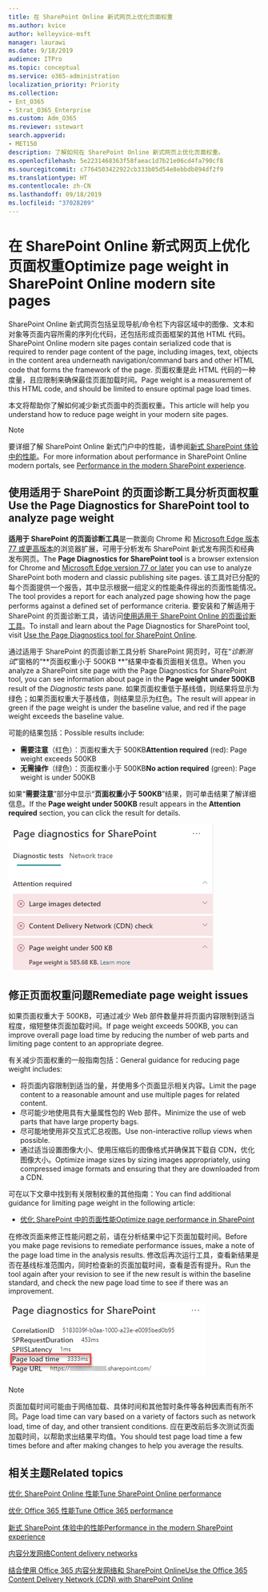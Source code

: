 ```yaml
---
title: 在 SharePoint Online 新式网页上优化页面权重
ms.author: kvice
author: kelleyvice-msft
manager: laurawi
ms.date: 9/18/2019
audience: ITPro
ms.topic: conceptual
ms.service: o365-administration
localization_priority: Priority
ms.collection:
- Ent_O365
- Strat_O365_Enterprise
ms.custom: Adm_O365
ms.reviewer: sstewart
search.appverid:
- MET150
description: 了解如何在 SharePoint Online 新式网页上优化页面权重。
ms.openlocfilehash: 5e2231468363f58faeac1d7b21e06cd4fa790cf8
ms.sourcegitcommit: c7764503422922cb333b05d54e8ebbdb894df2f9
ms.translationtype: HT
ms.contentlocale: zh-CN
ms.lasthandoff: 09/18/2019
ms.locfileid: "37028209"
---
```

# <a name="optimize-page-weight-in-sharepoint-online-modern-site-pages"></a><span data-ttu-id="0cf07-103">在 SharePoint Online 新式网页上优化页面权重</span><span class="sxs-lookup"><span data-stu-id="0cf07-103">Optimize page weight in SharePoint Online modern site pages</span></span>

<span data-ttu-id="0cf07-104">SharePoint Online 新式网页包括呈现导航/命令栏下内容区域中的图像、文本和对象等页面内容所需的序列化代码，还包括形成页面框架的其他 HTML 代码。</span><span class="sxs-lookup"><span data-stu-id="0cf07-104">SharePoint Online modern site pages contain serialized code that is required to render page content of the page, including images, text, objects in the content area underneath navigation/command bars and other HTML code that forms the framework of the page.</span></span> <span data-ttu-id="0cf07-105">页面权重是此 HTML 代码的一种度量，且应限制来确保最佳页面加载时间。</span><span class="sxs-lookup"><span data-stu-id="0cf07-105">Page weight is a measurement of this HTML code, and should be limited to ensure optimal page load times.</span></span>

<span data-ttu-id="0cf07-106">本文将帮助你了解如何减少新式页面中的页面权重。</span><span class="sxs-lookup"><span data-stu-id="0cf07-106">This article will help you understand how to reduce page weight in your modern site pages.</span></span>

>[!NOTE]
><span data-ttu-id="0cf07-107">要详细了解 SharePoint Online 新式门户中的性能，请参阅[新式 SharePoint 体验中的性能](https://docs.microsoft.com/zh-CN/sharepoint/modern-experience-performance)。</span><span class="sxs-lookup"><span data-stu-id="0cf07-107">For more information about performance in SharePoint Online modern portals, see [Performance in the modern SharePoint experience](https://docs.microsoft.com/zh-CN/sharepoint/modern-experience-performance).</span></span>

## <a name="use-the-page-diagnostics-for-sharepoint-tool-to-analyze-page-weight"></a><span data-ttu-id="0cf07-108">使用适用于 SharePoint 的页面诊断工具分析页面权重</span><span class="sxs-lookup"><span data-stu-id="0cf07-108">Use the Page Diagnostics for SharePoint tool to analyze page weight</span></span>

<span data-ttu-id="0cf07-109">**适用于 SharePoint 的页面诊断工具**是一款面向 Chrome 和 [Microsoft Edge 版本 77 或更高版本](https://www.microsoftedgeinsider.com/en-us/download?form=MI13E8&OCID=MI13E8)的浏览器扩展，可用于分析发布 SharePoint 新式发布网页和经典发布网页。</span><span class="sxs-lookup"><span data-stu-id="0cf07-109">The **Page Diagnostics for SharePoint tool** is a browser extension for Chrome and [Microsoft Edge version 77 or later](https://www.microsoftedgeinsider.com/en-us/download?form=MI13E8&OCID=MI13E8) you can use to analyze SharePoint both modern and classic publishing site pages.</span></span> <span data-ttu-id="0cf07-110">该工具对已分配的每个页面提供一个报告，其中显示根据一组定义的性能条件得出的页面性能情况。</span><span class="sxs-lookup"><span data-stu-id="0cf07-110">The tool provides a report for each analyzed page showing how the page performs against a defined set of performance criteria.</span></span> <span data-ttu-id="0cf07-111">要安装和了解适用于 SharePoint 的页面诊断工具，请访问[使用适用于 SharePoint Online 的页面诊断工具](page-diagnostics-for-spo.md)。</span><span class="sxs-lookup"><span data-stu-id="0cf07-111">To install and learn about the Page Diagnostics for SharePoint tool, visit [Use the Page Diagnostics tool for SharePoint Online](page-diagnostics-for-spo.md).</span></span>

<span data-ttu-id="0cf07-112">通过适用于 SharePoint 的页面诊断工具分析 SharePoint 网页时，可在“_诊断测试_”窗格的“\*\*页面权重小于 500KB \*\*”结果中查看页面相关信息。</span><span class="sxs-lookup"><span data-stu-id="0cf07-112">When you analyze a SharePoint site page with the Page Diagnostics for SharePoint tool, you can see information about page in the **Page weight under 500KB** result of the _Diagnostic tests_ pane.</span></span> <span data-ttu-id="0cf07-113">如果页面权重低于基线值，则结果将显示为绿色；如果页面权重大于基线值，则结果显示为红色。</span><span class="sxs-lookup"><span data-stu-id="0cf07-113">The result will appear in green if the page weight is under the baseline value, and red if the page weight exceeds the baseline value.</span></span>

<span data-ttu-id="0cf07-114">可能的结果包括：</span><span class="sxs-lookup"><span data-stu-id="0cf07-114">Possible results include:</span></span>

- <span data-ttu-id="0cf07-115">**需要注意**（红色）：页面权重大于 500KB</span><span class="sxs-lookup"><span data-stu-id="0cf07-115">**Attention required** (red): Page weight exceeds 500KB</span></span>
- <span data-ttu-id="0cf07-116">**无需操作**（绿色）：页面权重小于 500KB</span><span class="sxs-lookup"><span data-stu-id="0cf07-116">**No action required** (green): Page weight is under 500KB</span></span>

<span data-ttu-id="0cf07-117">如果“**需要注意**”部分中显示“**页面权重小于 500KB**”结果，则可单击结果了解详细信息。</span><span class="sxs-lookup"><span data-stu-id="0cf07-117">If the **Page weight under 500KB** result appears in the **Attention required** section, you can click the result for details.</span></span>

![SharePoint 结果请求](media/modern-portal-optimization/pagediag-page-weight.png)

## <a name="remediate-page-weight-issues"></a><span data-ttu-id="0cf07-119">修正页面权重问题</span><span class="sxs-lookup"><span data-stu-id="0cf07-119">Remediate page weight issues</span></span>

<span data-ttu-id="0cf07-120">如果页面权重大于 500KB，可通过减少 Web 部件数量并将页面内容限制到适当程度，缩短整体页面加载时间。</span><span class="sxs-lookup"><span data-stu-id="0cf07-120">If page weight exceeds 500KB, you can improve overall page load time by reducing the number of web parts and limiting page content to an appropriate degree.</span></span>

<span data-ttu-id="0cf07-121">有关减少页面权重的一般指南包括：</span><span class="sxs-lookup"><span data-stu-id="0cf07-121">General guidance for reducing page weight includes:</span></span>

- <span data-ttu-id="0cf07-122">将页面内容限制到适当的量，并使用多个页面显示相关内容。</span><span class="sxs-lookup"><span data-stu-id="0cf07-122">Limit the page content to a reasonable amount and use multiple pages for related content.</span></span>
- <span data-ttu-id="0cf07-123">尽可能少地使用具有大量属性包的 Web 部件。</span><span class="sxs-lookup"><span data-stu-id="0cf07-123">Minimize the use of web parts that have large property bags.</span></span>
- <span data-ttu-id="0cf07-124">尽可能地使用非交互式汇总视图。</span><span class="sxs-lookup"><span data-stu-id="0cf07-124">Use non-interactive rollup views when possible.</span></span>
- <span data-ttu-id="0cf07-125">通过适当设置图像大小、使用压缩后的图像格式并确保其下载自 CDN，优化图像大小。</span><span class="sxs-lookup"><span data-stu-id="0cf07-125">Optimize image sizes by sizing images appropriately, using compressed image formats and ensuring that they are downloaded from a CDN.</span></span>

<span data-ttu-id="0cf07-126">可在以下文章中找到有关限制权重的其他指南：</span><span class="sxs-lookup"><span data-stu-id="0cf07-126">You can find additional guidance for limiting page weight in the following article:</span></span>

- [<span data-ttu-id="0cf07-127">优化 SharePoint 中的页面性能</span><span class="sxs-lookup"><span data-stu-id="0cf07-127">Optimize page performance in SharePoint</span></span>](https://docs.microsoft.com/zh-CN/sharepoint/dev/general-development/optimize-page-performance-in-sharepoint)

<span data-ttu-id="0cf07-128">在修改页面来修正性能问题之前，请在分析结果中记下页面加载时间。</span><span class="sxs-lookup"><span data-stu-id="0cf07-128">Before you make page revisions to remediate performance issues, make a note of the page load time in the analysis results.</span></span> <span data-ttu-id="0cf07-129">修改后再次运行工具，查看新结果是否在基线标准范围内，同时检查新的页面加载时间，查看是否有提升。</span><span class="sxs-lookup"><span data-stu-id="0cf07-129">Run the tool again after your revision to see if the new result is within the baseline standard, and check the new page load time to see if there was an improvement.</span></span>

![页面加载时间结果](media/modern-portal-optimization/pagediag-page-load-time.png)

>[!NOTE]
><span data-ttu-id="0cf07-131">页面加载时间可能由于网络加载、具体时间和其他暂时条件等各种因素而有所不同。</span><span class="sxs-lookup"><span data-stu-id="0cf07-131">Page load time can vary based on a variety of factors such as network load, time of day, and other transient conditions.</span></span> <span data-ttu-id="0cf07-132">应在更改前后多次测试页面加载时间，以帮助求出结果平均值。</span><span class="sxs-lookup"><span data-stu-id="0cf07-132">You should test page load time a few times before and after making changes to help you average the results.</span></span>

## <a name="related-topics"></a><span data-ttu-id="0cf07-133">相关主题</span><span class="sxs-lookup"><span data-stu-id="0cf07-133">Related topics</span></span>

[<span data-ttu-id="0cf07-134">优化 SharePoint Online 性能</span><span class="sxs-lookup"><span data-stu-id="0cf07-134">Tune SharePoint Online performance</span></span>](tune-sharepoint-online-performance.md)

[<span data-ttu-id="0cf07-135">优化 Office 365 性能</span><span class="sxs-lookup"><span data-stu-id="0cf07-135">Tune Office 365 performance</span></span>](tune-office-365-performance.md)

[<span data-ttu-id="0cf07-136">新式 SharePoint 体验中的性能</span><span class="sxs-lookup"><span data-stu-id="0cf07-136">Performance in the modern SharePoint experience</span></span>](https://docs.microsoft.com/zh-CN/sharepoint/modern-experience-performance.md)

[<span data-ttu-id="0cf07-137">内容分发网络</span><span class="sxs-lookup"><span data-stu-id="0cf07-137">Content delivery networks</span></span>](content-delivery-networks.md)

[<span data-ttu-id="0cf07-138">结合使用 Office 365 内容分发网络和 SharePoint Online</span><span class="sxs-lookup"><span data-stu-id="0cf07-138">Use the Office 365 Content Delivery Network (CDN) with SharePoint Online</span></span>](use-office-365-cdn-with-spo.md)
